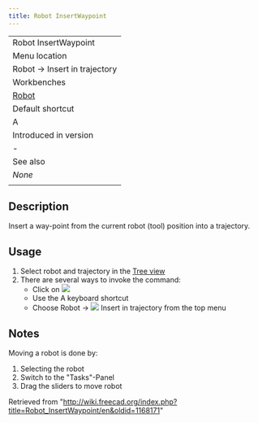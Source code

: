 ```yaml
---
title: Robot InsertWaypoint
---
```


|                                             |
| ------------------------------------------- |
| Robot InsertWaypoint                        |
| Menu location                               |
| Robot → Insert in trajectory                |
| Workbenches                                 |
| [Robot](/Robot_Workbench "Robot Workbench") |
| Default shortcut                            |
| A                                           |
| Introduced in version                       |
| -                                           |
| See also                                    |
| _None_                                      |
|                                             |

## Description

Insert a way-point from the current robot (tool) position into a trajectory.

## Usage

1. Select robot and trajectory in the [Tree view](/Tree_view "Tree view")
2. There are several ways to invoke the command:
   - Click on ![](/images/Robot_InsertWaypoint.svg)
   - Use the A keyboard shortcut
   - Choose Robot → ![](/images/Robot_InsertWaypoint.svg) Insert in trajectory from the top menu

## Notes

Moving a robot is done by:

1. Selecting the robot
2. Switch to the "Tasks"-Panel
3. Drag the sliders to move robot

Retrieved from "<http://wiki.freecad.org/index.php?title=Robot_InsertWaypoint/en&oldid=1168171>"
